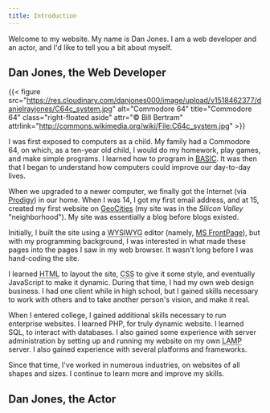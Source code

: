 ```yaml
---
title: Introduction
---
```


Welcome to my website. My name is Dan Jones. I am a web developer and an actor, and I'd like to tell you a bit about myself.

<section id="webdeveloper">

## Dan Jones, the Web Developer

{{< figure src="https://res.cloudinary.com/danjones000/image/upload/v1518462377/danielrayjones/C64c_system.jpg" alt="Commodore 64" title="Commodore 64" class="right-floated aside" attr="&copy; Bill Bertram" attrlink="http://commons.wikimedia.org/wiki/File:C64c_system.jpg" >}}

I was first exposed to computers as a child. My family had a Commodore 64, on which, as a ten-year old child, I 
would do my homework, play games, and make simple programs. I learned how to program in
[<abbr title="Beginner's All-purpose Symbolic Instruction Code">BASIC</abbr>](https://en.wikipedia.org/wiki/BASIC).
It was then that I began to understand how computers could improve our day-to-day lives.

When we upgraded to a newer computer, we finally got the Internet (via [Prodigy](https://en.wikipedia.org/wiki/Prodigy_%28online_service%29)) in our home. When I was 14, I got my first email address, and at 15, created my first website on [GeoCities](https://en.wikipedia.org/wiki/GeoCities) (my site was in the *Silicon Valley* "neighborhood"). My site was essentially a blog before blogs existed.

Initially, I built the site using a <abbr title="What You See Is What You Get">WYSIWYG</abbr> editor (namely, [MS FrontPage](https://en.wikipedia.org/wiki/Microsoft_FrontPage)), but with my programming background, I was interested in what made these pages into the pages I saw in my web browser. It wasn't long before I was hand-coding the site.

I learned <abbr title=" Hypertext Markup Language">HTML</abbr> to layout the site, <abbr title="Cascading Stylesheets">CSS</abbr> to give it some style, and eventually JavaScript to make it dynamic. During that time, I had my own web design business. I had one client while in high school, but I gained skills necessary to work with others and to take another person's vision, and make it real.

When I entered college, I gained additional skills necessary to run enterprise websites. I learned PHP, for truly dynamic website. I learned SQL, to interact with databases. I also gained some experience with server administration by setting up and running my website on my own <abbr title="Linux, Apache, MySQL, PHP">LAMP</abbr> server. I also gained experience with several platforms and frameworks.

Since that time, I've worked in numerous industries, on websites of all shapes and sizes. I continue to learn more and improve my skills.

</section>

<section id="actor" class="hidden">

## Dan Jones, the Actor

</section>

